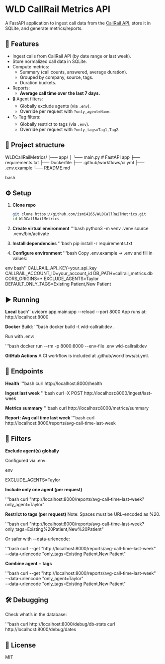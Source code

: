# WLD CallRail Metrics API

A FastAPI application to ingest call data from the [CallRail API](https://apidocs.callrail.com/), store it in SQLite, and generate metrics/reports.

## 🚀 Features
- Ingest calls from CallRail API (by date range or last week).
- Store normalized call data in SQLite.
- Compute metrics:
  - Summary (call counts, answered, average duration).
  - Grouped by company, source, tags.
  - Duration buckets.
- Reports:
  - **Average call time over the last 7 days.**
- 🔒 Agent filters:
  - Globally exclude agents (via `.env`).
  - Override per request with `?only_agent=Name`.
- 🏷 Tag filters:
  - Globally restrict to tags (via `.env`).
  - Override per request with `?only_tags=Tag1,Tag2`.

## 📂 Project structure
WLDCallRailMetrics/
├── app/
│ └── main.py # FastAPI app
├── requirements.txt
├── Dockerfile
├── .github/workflows/ci.yml
├── .env.example
└── README.md

bash

## ⚙️ Setup

1. **Clone repo**
   ```bash
   git clone https://github.com/ismi4265/WLDCallRailMetrics.git
   cd WLDCallRailMetrics

2. **Create virtual environment**
'''bash
python3 -m venv .venv
source .venv/bin/activate

3. **Install dependencies**
'''bash
pip install -r requirements.txt


4. **Configure environment**
'''bash 
Copy .env.example → .env and fill in values:

env
bash''
CALLRAIL_API_KEY=your_api_key
CALLRAIL_ACCOUNT_ID=your_account_id
DB_PATH=callrail_metrics.db
CORS_ORIGINS=*
EXCLUDE_AGENTS=Taylor
DEFAULT_ONLY_TAGS=Existing Patient,New Patient


## ▶️ Running


**Local**
bach''
uvicorn app.main:app --reload --port 8000
App runs at: http://localhost:8000

**Docker**
Build:
'''bash
docker build -t wld-callrail:dev .

Run with .env:

'''bash
docker run --rm -p 8000:8000 --env-file .env wld-callrail:dev


**GitHub Actions**
A CI workflow is included at .github/workflows/ci.yml.

## 🧪 Endpoints

**Health**
'''bash
curl http://localhost:8000/health

**Ingest last week**
'''bash
curl -X POST http://localhost:8000/ingest/last-week

**Metrics summary**
'''bash
curl http://localhost:8000/metrics/summary

**Report: Avg call time last week**
'''bash
curl http://localhost:8000/reports/avg-call-time-last-week


## 🎯 Filters
**Exclude agent(s) globally**


Configured via .env:

env

EXCLUDE_AGENTS=Taylor


**Include only one agent (per request)**

'''bash
curl "http://localhost:8000/reports/avg-call-time-last-week?only_agent=Taylor"


**Restrict to tags (per request)**
Note: Spaces must be URL-encoded as %20.

'''bash
curl "http://localhost:8000/reports/avg-call-time-last-week?only_tags=Existing%20Patient,New%20Patient"


Or safer with --data-urlencode:

'''bash
curl --get "http://localhost:8000/reports/avg-call-time-last-week" \
  --data-urlencode "only_tags=Existing Patient,New Patient"


**Combine agent + tags**

'''bash
curl --get "http://localhost:8000/reports/avg-call-time-last-week" \
  --data-urlencode "only_agent=Taylor" \
  --data-urlencode "only_tags=Existing Patient,New Patient"


## 🛠 Debugging
Check what’s in the database:

'''bash
curl http://localhost:8000/debug/db-stats
curl http://localhost:8000/debug/dates


## 📜 License
MIT